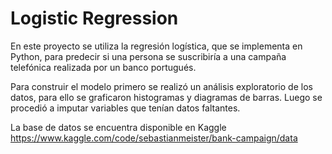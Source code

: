 # Logistic Regression

En este proyecto se utiliza la regresión logística, que se implementa en Python, para predecir si una persona se suscribiría a una campaña telefónica realizada por un banco portugués. 

Para construir el modelo primero se realizó un análisis exploratorio de los datos, para ello se graficaron histogramas y diagramas de barras. Luego se procedió a imputar variables que tenían datos faltantes. 

La base de datos se encuentra disponible en Kaggle https://www.kaggle.com/code/sebastianmeister/bank-campaign/data
